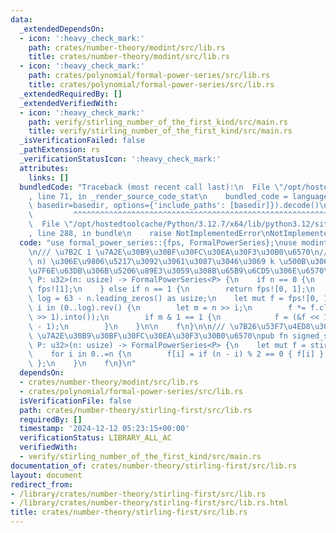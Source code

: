 ```yaml
---
data:
  _extendedDependsOn:
  - icon: ':heavy_check_mark:'
    path: crates/number-theory/modint/src/lib.rs
    title: crates/number-theory/modint/src/lib.rs
  - icon: ':heavy_check_mark:'
    path: crates/polynomial/formal-power-series/src/lib.rs
    title: crates/polynomial/formal-power-series/src/lib.rs
  _extendedRequiredBy: []
  _extendedVerifiedWith:
  - icon: ':heavy_check_mark:'
    path: verify/stirling_number_of_the_first_kind/src/main.rs
    title: verify/stirling_number_of_the_first_kind/src/main.rs
  _isVerificationFailed: false
  _pathExtension: rs
  _verificationStatusIcon: ':heavy_check_mark:'
  attributes:
    links: []
  bundledCode: "Traceback (most recent call last):\n  File \"/opt/hostedtoolcache/Python/3.12.7/x64/lib/python3.12/site-packages/onlinejudge_verify/documentation/build.py\"\
    , line 71, in _render_source_code_stat\n    bundled_code = language.bundle(stat.path,\
    \ basedir=basedir, options={'include_paths': [basedir]}).decode()\n          \
    \         ^^^^^^^^^^^^^^^^^^^^^^^^^^^^^^^^^^^^^^^^^^^^^^^^^^^^^^^^^^^^^^^^^^^^^^^^^^^^^^^^^\n\
    \  File \"/opt/hostedtoolcache/Python/3.12.7/x64/lib/python3.12/site-packages/onlinejudge_verify/languages/rust.py\"\
    , line 288, in bundle\n    raise NotImplementedError\nNotImplementedError\n"
  code: "use formal_power_series::{fps, FormalPowerSeries};\nuse modint::StaticModInt;\n\
    \n/// \u7B2C 1 \u7A2E\u30B9\u30BF\u30FC\u30EA\u30F3\u30B0\u6570\n/// (1, 2, ...,\
    \ n) \u306E\u9806\u5217\u3092\u3061\u3087\u3046\u3069 k \u500B\u306E\u5DE1\u56DE\
    \u7F6E\u63DB\u306B\u5206\u89E3\u3059\u308B\u65B9\u6CD5\u306E\u6570\npub fn stirling_first<const\
    \ P: u32>(n: usize) -> FormalPowerSeries<P> {\n    if n == 0 {\n        return\
    \ fps![1];\n    } else if n == 1 {\n        return fps![0, 1];\n    }\n\n    let\
    \ log = 63 - n.leading_zeros() as usize;\n    let mut f = fps![0, 1];\n    for\
    \ i in (0..log).rev() {\n        let m = n >> i;\n        f *= f.clone().taylor_shift((m\
    \ >> 1).into());\n        if m & 1 == 1 {\n            f = (&f << 1) + f * StaticModInt::new(m\
    \ - 1);\n        }\n    }\n\n    f\n}\n\n/// \u7B26\u53F7\u4ED8\u304D\u7B2C 1\
    \ \u7A2E\u30B9\u30BF\u30FC\u30EA\u30F3\u30B0\u6570\npub fn signed_stirling_first<const\
    \ P: u32>(n: usize) -> FormalPowerSeries<P> {\n    let mut f = stirling_first::<P>(n);\n\
    \    for i in 0..=n {\n        f[i] = if (n - i) % 2 == 0 { f[i] } else { -f[i]\
    \ };\n    }\n    f\n}\n"
  dependsOn:
  - crates/number-theory/modint/src/lib.rs
  - crates/polynomial/formal-power-series/src/lib.rs
  isVerificationFile: false
  path: crates/number-theory/stirling-first/src/lib.rs
  requiredBy: []
  timestamp: '2024-12-12 05:23:15+00:00'
  verificationStatus: LIBRARY_ALL_AC
  verifiedWith:
  - verify/stirling_number_of_the_first_kind/src/main.rs
documentation_of: crates/number-theory/stirling-first/src/lib.rs
layout: document
redirect_from:
- /library/crates/number-theory/stirling-first/src/lib.rs
- /library/crates/number-theory/stirling-first/src/lib.rs.html
title: crates/number-theory/stirling-first/src/lib.rs
---
```

